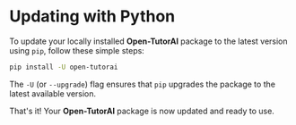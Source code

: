 # Updating with Python

To update your locally installed **Open-TutorAI** package to the latest version using `pip`, follow these simple steps:

```bash
pip install -U open-tutorai
```

The `-U` (or `--upgrade`) flag ensures that `pip` upgrades the package to the latest available version.

That's it! Your **Open-TutorAI** package is now updated and ready to use.
